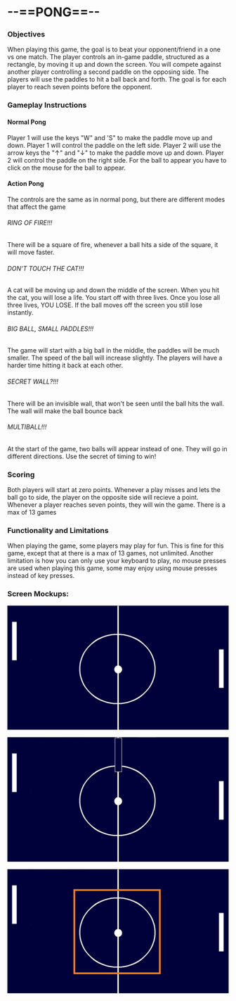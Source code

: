 # --==PONG==--
### Objectives
When playing this game, the goal is to beat your opponent/friend in a one vs one match.
The player controls an in-game paddle, structured as a rectangle, by moving it up and down the screen. You will compete against another player controlling a second paddle on the opposing side. The players will use the paddles to hit a ball back and forth. The goal is for each player to reach seven points before the opponent.
### Gameplay Instructions
#### Normal Pong
Player 1 will use the keys "W" and 'S" to make the paddle move up and down. Player 1 will control the paddle on the left side. Player 2 will use the arrow keys the "↑" and "↓" to make the paddle move up and down. Player 2 will control the paddle on the right side.
For the ball to appear you have to click on the mouse for the ball to appear. 
#### Action Pong
The controls are the same as in normal pong, but there are different modes that affect the game
###### RING OF FIRE!!!
There will be a square of fire, whenever a ball hits a side of the square, it will move faster.
###### DON'T TOUCH THE CAT!!!
A cat will be moving up and down the middle of the screen. When you hit the cat, you will lose a life. You start off with three lives. Once you lose all three lives, YOU LOSE. If the ball moves off the screen you still lose instantly.
###### BIG BALL, SMALL PADDLES!!!
The game will start with a big ball in the middle, the paddles will be much smaller. The speed of the ball will increase slightly. The players will have a harder time hitting it back at each other.
###### SECRET WALL?!!!
There will be an invisible wall, that won't be seen until the ball hits the wall. The wall will make the ball bounce back
###### MULTIBALL!!!
At the start of the game, two balls will appear instead of one. They will go in different directions. Use the secret of timing to win!
### Scoring
Both players will start at zero points. Whenever a play misses and lets the ball go to side, the player on the opposite side will recieve a point. Whenever a player reaches seven points, they will win the game. There is a max of 13 games
### Functionality and Limitations
When playing the game, some players may play for fun. This is fine for this game, except that at there is a max of 13 games, not unlimited. Another limitation is how you can only use your keyboard to play, no mouse presses are used when playing this game, some may enjoy using mouse presses instead of key presses.
### Screen Mockups: 
![alt text][normalpong]

[normalpong]: https://raw.githubusercontent.com/StRobertCHSCS/final-project-1/master/Images/Normal%20Pong%20Mode.png
![alt text][secretwallmode]

[secretwallmode]: https://raw.githubusercontent.com/StRobertCHSCS/final-project-1/master/Images/Secret%20Wall%20Action%20Mode.png
![alt text][firemode]

[firemode]: https://raw.githubusercontent.com/StRobertCHSCS/final-project-1/master/Images/Ring%20of%20Fire%20Action%20Mode.png




